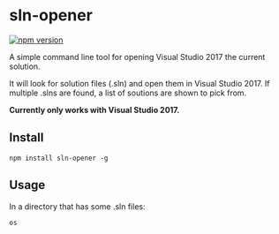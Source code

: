 # sln-opener

[![npm version](https://badge.fury.io/js/sln-opener.svg)](https://badge.fury.io/js/sln-opener) 

A simple command line tool for opening Visual Studio 2017 the current solution.

It will look for solution files (.sln) and open them in Visual Studio 2017. If multiple .slns are found, a list of soutions are shown to pick from.

**Currently only works with Visual Studio 2017.** 

## Install 

```
npm install sln-opener -g
```

## Usage

In a directory that has some .sln files:

```
os
```
